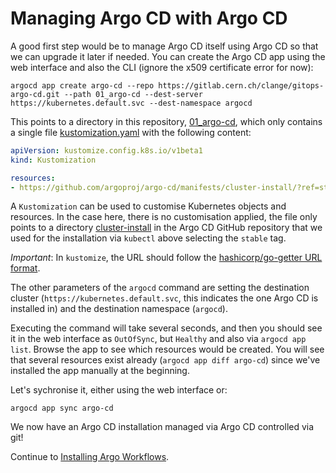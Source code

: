# Managing Argo CD with Argo CD

A good first step would be to manage Argo CD itself using Argo CD so that we can upgrade it later if needed. You can create the Argo CD app using the web interface and also the CLI (ignore the x509 certificate error for now):

```shell
argocd app create argo-cd --repo https://gitlab.cern.ch/clange/gitops-argo-cd.git --path 01_argo-cd --dest-server https://kubernetes.default.svc --dest-namespace argocd
```

This points to a directory in this repository, [01_argo-cd](01_argo-cd), which only contains a single file [kustomization.yaml](01_argo-cd/kustomization.yaml) with the following content:

```yaml
apiVersion: kustomize.config.k8s.io/v1beta1
kind: Kustomization

resources:
- https://github.com/argoproj/argo-cd/manifests/cluster-install/?ref=stable
```

A `Kustomization` can be used to customise Kubernetes objects and resources. In the case here, there is no customisation applied, the file only points to a directory [cluster-install](https://github.com/argoproj/argo-cd/blob/stable/manifests/cluster-install/) in the Argo CD GitHub repository that we used for the installation via `kubectl` above selecting the `stable` tag.

_Important_: In `kustomize`, the URL should follow the [hashicorp/go-getter URL format](https://github.com/hashicorp/go-getter#url-format).

The other parameters of the `argocd` command are setting the destination cluster (`https://kubernetes.default.svc`, this indicates the one Argo CD is installed in) and the destination namespace (`argocd`).

Executing the command will take several seconds, and then you should see it in the web interface as `OutOfSync`, but `Healthy` and also via `argocd app list`. Browse the app to see which resources would be created. You will see that several resources exist already (`argocd app diff argo-cd`) since we've installed the app manually at the beginning.

Let's sychronise it, either using the web interface or:

```shell
argocd app sync argo-cd
```

We now have an Argo CD installation managed via Argo CD controlled via git!

Continue to [Installing Argo Workflows](02_argo-workflows.md).
